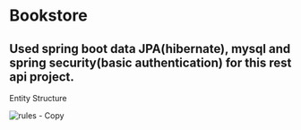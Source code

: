 # Bookstore
## Used spring boot data JPA(hibernate), mysql and spring security(basic authentication) for this rest api project.

Entity Structure

![rules - Copy](https://user-images.githubusercontent.com/42313363/63685639-8d741780-c808-11e9-8fc9-b969e84b70f4.PNG)
